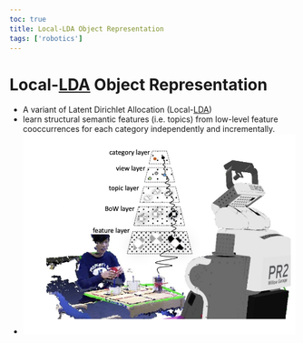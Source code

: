 ```yaml
---
toc: true
title: Local-LDA Object Representation
tags: ['robotics']
---
```


# Local-[LDA](LDA.md) Object Representation
- A variant of Latent Dirichlet Allocation (Local-[LDA](LDA.md))
- learn structural semantic features (i.e. topics) from low-level feature cooccurrences for each category independently and incrementally.
- ![](../images/Pasted%20image%2020221103123532.png)



